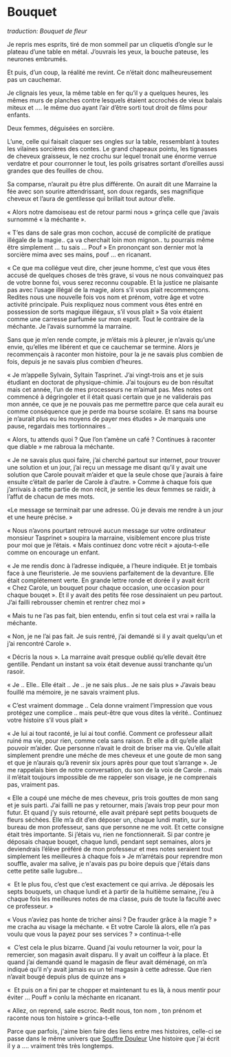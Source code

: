 # Bouquet

*traduction: Bouquet de fleur*

Je repris mes esprits, tiré de mon sommeil par un cliquetis d’ongle sur le plateau d’une table en métal. J’ouvrais les yeux, la bouche pateuse, les neurones embrumés. 

Et puis, d’un coup, la réalité me revint. Ce n’était donc malheureusement pas un cauchemar. 

Je clignais les yeux, la même table en fer qu’il y a quelques heures, les mêmes murs de planches contre lesquels étaient accrochés de vieux balais miteux et …. le même duo ayant l’air d’être sorti tout droit de films pour enfants. 

Deux femmes, déguisées en sorcière. 

L’une, celle qui faisait claquer ses ongles sur la table, ressemblant à toutes les vilaines sorcières des contes. Le grand chapeaux pointu, les tignasses de cheveux graisseux, le nez crochu sur lequel tronait une énorme verrue verdatre et pour courronner le  tout, les poils grisatres sortant d’oreilles aussi grandes que des feuilles de chou. 

Sa comparse, n’aurait pu être plus différente. On aurait dit une Marraine la fée avec son sourire attendrissant, son doux regards, ses magnifique cheveux et l’aura de gentilesse qui brillait tout autour d’elle. 

« Alors notre damoiseau est de retour parmi nous » grinça celle que j’avais surnommé « la méchante ». 

« T’es dans de sale gras mon cochon, accusé de complicité de pratique illégale de la magie.. ça va cherchait loin mon mignon.. tu pourrais même être simplement … tu sais … Pouf » En prononçant son dernier mot la sorcière mima avec ses mains, pouf … en ricanant. 

 « Ce que ma collégue veut dire, cher jeune homme, c’est que vous êtes accusé de quelques choses de très grave, si vous ne nous convainquez pas de votre bonne foi, vous serez reconnu coupable. Et la justice ne plaisante pas avec l’usage illégal de la magie, alors s’il vous plait recommençons. Redites nous une nouvelle fois vos nom et prénom, votre âge et votre activité principale. Puis rexpliquez nous comment vous êtes entré en possession de sorts magique illégaux, s’il vous plait »  Sa voix étaient comme une carresse parfumée sur mon esprit. Tout le contraire de la méchante. Je l’avais surnommé la marraine.  

Sans que je m’en rende compte, je m’étais mis à pleurer, je n’avais qu’une envie, qu’elles me libérent et que ce cauchemar se termine. Alors je recommençais à raconter mon histoire, pour la je ne savais plus combien de fois, depuis je ne savais plus combien d’heures.


« Je m’appelle Sylvain, Syltain Tasprinet. J’ai vingt-trois ans et je suis étudiant en doctorat de physique-chimie. J’ai toujours eu de bon résultat mais cet année, l’un de mes processeurs ne m’aimait pas. Mes notes ont commencé à dégringoler et il était quasi certain que je ne validerais pas mon année, ce que je ne pouvais pas me permettre parce que cela aurait eu comme conséquence que je perde ma bourse scolaire. Et sans ma bourse je n’aurait plus eu les moyens de payer mes études » Je marquais une pause, regardais mes tortionnaires .. 

« Alors, tu attends quoi ? Que l’on t’amène un café ? Continues à raconter que diable » me rabroua la méchante.
 
« Je ne savais plus quoi faire, j’ai cherché partout sur internet, pour trouver une solution et un jour, j’ai reçu un message me disant qu’il y avait une solution que Carole pouvait m’aider et que la seule chose que j’aurais à faire ensuite c’était de parler de Carole à d’autre. » Comme à chaque fois que j’arrivais à cette partie de mon récit, je sentie les deux femmes se raidir, à l’affut de chacun de mes mots. 

«Le message se terminait par une adresse. Où  je devais me rendre à un jour et une heure précise. »

« Nous n’avons pourtant retrouvé aucun message sur votre ordinateur monsieur Tasprinet » soupira la marraine, visiblement encore plus triste pour moi que je l’étais. « Mais continuez donc votre récit » ajouta-t-elle comme on encourage un enfant. 

« Je me rendis donc à l’adresse indiquée, a l’heure indiquée. Et je tombais face à une fleuristerie. Je me souviens parfaitement de la devanture. Elle était complétement verte. En grande lettre ronde et dorée il y avait écrit « Chez Carole, un bouquet pour chaque occasion, une occasion pour chaque bouqet ». Et il y avait des petits fée rose dessinaient un peu partout. J’ai failli rebrousser chemin et rentrer chez moi » 

« Mais tu ne l’as pas fait, bien entendu, enfin si tout cela est vrai » railla la méchante.

« Non, je ne l’ai pas fait. Je suis rentré, j’ai demandé si il y avait quelqu’un et j’ai rencontré Carole ». 

« Décris la nous ». La marraine avait presque oublié qu’elle devait être gentille. Pendant un instant sa voix était devenue aussi tranchante qu’un rasoir.

« Je .. Elle.. Elle était .. Je .. je ne sais plus.. Je ne sais plus » J’avais beau fouillé ma mémoire, je ne savais vraiment plus. 

« C’est vraiment dommage .. Cela donne vraiment l’impression que vous protégez une complice .. mais peut-être que vous dites la vérité.. Continuez votre histoire s’il vous plait »

« Je lui ai tout raconté, je lui ai tout confié. Comment ce professeur allait ruiné ma vie, pour rien, comme cela sans raison. Et elle a dit qu’elle allait pouvoir m’aider. Que personne n’avait le droit de briser ma vie. Qu’elle allait simplement prendre une méche de mes cheveux et une goute de mon sang et que je n’aurais qu’à revenir six jours après pour que tout s’arrange ». Je me rappelais bien de notre conversation, du son de la voix de Carole .. mais il m’était toujours impossible de me rappeler son visage, je ne comprenais pas, vraiment pas. 

« Elle a coupé une méche de mes cheveux, pris trois gouttes de mon sang et je suis parti. J’ai failli ne pas y retourner, mais j’avais trop peur pour mon futur. Et quand j’y suis retourné, elle avait préparé sept petits bouquets de fleurs séchées. Elle m’a dit d’en déposer un, chaque lundi matin, sur le bureau de mon professeur, sans que personne ne me voit. Et cette consigne était très importante. Si j’étais vu, rien ne fonctionnerait. Si par contre je déposais chaque bouqet, chaque lundi, pendant sept semaines, alors je deviendrais l’élève préféré de mon professeur et mes notes seraient tout simplement les meilleures à chaque fois »  Je m’arrétais pour reprendre mon souffle, avaler ma salive, je n'avais pas pu boire depuis que j'étais dans cette petite salle lugubre… 

«  Et le plus fou, c’est que c’est exactement ce qui arriva. Je déposais les septs bouquets, un chaque lundi et à partir de la huitième semaine, j’eu à chaque fois les meilleures notes de ma classe, puis de toute la faculté avec ce professeur. »

« Vous n’aviez pas honte de tricher ainsi ? De frauder grâce à la magie ? » me cracha au visage la méchante. « Et votre Carole là alors, elle n’a pas voulu que vous la payez pour ses services ? » continua-t-elle 

«  C’est cela le plus bizarre. Quand j’ai voulu retourner la voir, pour la remercier, son magasin avait disparu. Il y avait un coiffeur à la place. Et quand j’ai demandé quand le magasin de fleur avait déménagé, on m’a indiqué qu’il n’y avait jamais eu un tel magasin à cette adresse. Que rien n’avait bougé depuis plus de quinze ans » 

«  Et puis on a fini par te chopper et maintenant tu es là, à nous mentir pour éviter … Pouff » conlu la méchante en ricanant. 

« Allez, on reprend, sale escroc. Redit nous, ton nom , ton prénom et raconte nous ton histoire » grinca-t-elle 


Parce que parfois, j'aime bien faire des liens entre mes histoires, celle-ci se passe dans le même univers que [Souffre Douleur](https://j-mad.com/blog/2010/11/13/souffre-douleurs/) Une histoire que j'ai écrit il y a .... vraiment très très longtemps. 
